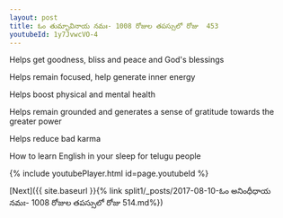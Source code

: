 ```yaml
---
layout: post
title: ఓం తుమ్భావినాయ నమః- 1008 రోజుల తపస్సులో రోజు  453
youtubeId: 1y7JvwcVO-4
---
```

 
 
Helps get goodness, bliss and peace and God's blessings
 
Helps remain focused, help generate inner energy 
 
Helps boost physical and mental health 
 
Helps remain grounded and generates a sense of gratitude towards the greater power 
 
Helps reduce bad karma
 
How to learn English in your sleep for telugu people
 
 
 
 


{% include youtubePlayer.html id=page.youtubeId %}
 
[Next]({{ site.baseurl }}{% link split1/_posts/2017-08-10-ఓం అనింధీధాయ నమః- 1008 రోజుల తపస్సులో రోజు  514.md%})
 
